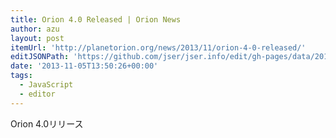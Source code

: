 ```yaml
---
title: Orion 4.0 Released | Orion News
author: azu
layout: post
itemUrl: 'http://planetorion.org/news/2013/11/orion-4-0-released/'
editJSONPath: 'https://github.com/jser/jser.info/edit/gh-pages/data/2013/11/index.json'
date: '2013-11-05T13:50:26+00:00'
tags:
  - JavaScript
  - editor
---
```

Orion 4.0リリース
